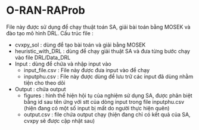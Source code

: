 # O-RAN-RAProb
File này được sử dụng để chạy thuật toán SA, giải bài toán bằng MOSEK và đào tạo mô hình DRL.
Cấu trúc file :
- cvxpy_sol : dùng để tạo bài toán và giải bằng MOSEK
- heuristic_with_DRL : dùng để chạy giải thuật SA và đưa từng bước chạy vào file DRL/Data_DRL
- Input : dùng để chứa và nhập input vào
    + input_file.csv : File này được đưa input vào để chạy
    + inputphu.csv : File này được dùng để lưu trữ các input đã dùng nhằm tiện cho theo dõi
- Output : chứa output
    + figures : hình thể hiện hội tụ của nghiệm sử dụng SA, được phân biệt bằng id sau tên ứng với stt của dòng input trong file inputphu.csv (hiện đang có một số input bị mất do người thực hiện quên)
    + output.csv : file chứa output chạy (hiện đang chỉ có kết quả của SA, cvxpy sẽ được cập nhật sau)

